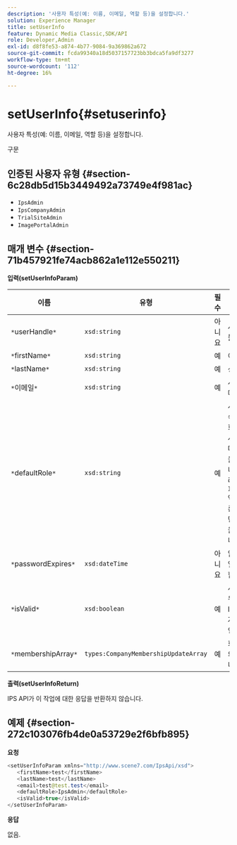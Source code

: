 ```yaml
---
description: '사용자 특성(예: 이름, 이메일, 역할 등)을 설정합니다.'
solution: Experience Manager
title: setUserInfo
feature: Dynamic Media Classic,SDK/API
role: Developer,Admin
exl-id: d8f8fe53-a874-4b77-9084-9a369862a672
source-git-commit: fcda99340a18d5037157723bb3bdca5fa9df3277
workflow-type: tm+mt
source-wordcount: '112'
ht-degree: 16%

---
```


# setUserInfo{#setuserinfo}

사용자 특성(예: 이름, 이메일, 역할 등)을 설정합니다.

구문

## 인증된 사용자 유형 {#section-6c28db5d15b3449492a73749e4f981ac}

* `IpsAdmin`
* `IpsCompanyAdmin`
* `TrialSiteAdmin`
* `ImagePortalAdmin`

## 매개 변수 {#section-71b457921fe74acb862a1e112e550211}

**입력(setUserInfoParam)**

| 이름 | 유형 | 필수 | 설명 |
|---|---|---|---|
| `*`userHandle`*` | `xsd:string` | 아니요 | 사용자 핸들. |
| `*`firstName`*` | `xsd:string` | 예 | 이름. |
| `*`lastName`*` | `xsd:string` | 예 | 성. |
| `*`이메일`*` | `xsd:string` | 예 | 사용자 이메일. |
| `*`defaultRole`*` | `xsd:string` | 예 | 사용자가 속한 각 회사에서 사용자에 대한 역할을 설정합니다. 그러나 `IpsAdmin` 역할은 다른 회사 단위 설정을 무시합니다. |
| `*`passwordExpires`*` | `xsd:dateTime` | 아니요 | 암호 만료일을 설정합니다. |
| `*`isValid`*` | `xsd:boolean` | 예 | 사용자가 유효한 IPS 사용자인지 확인합니다. |
| `*`membershipArray`*` | `types:CompanyMembershipUpdateArray` | 예 | 회사 핸들의 배열입니다. |

**출력(setUserInfoReturn)**

IPS API가 이 작업에 대한 응답을 반환하지 않습니다.

## 예제 {#section-272c103076fb4de0a53729e2f6bfb895}

**요청**

```java
<setUserInfoParam xmlns="http://www.scene7.com/IpsApi/xsd">
   <firstName>test</firstName>
   <lastName>test</lastName>
   <email>test@test.test</email>
   <defaultRole>IpsAdmin</defaultRole>
   <isValid>true</isValid>
</setUserInfoParam>
```

**응답**

없음.
